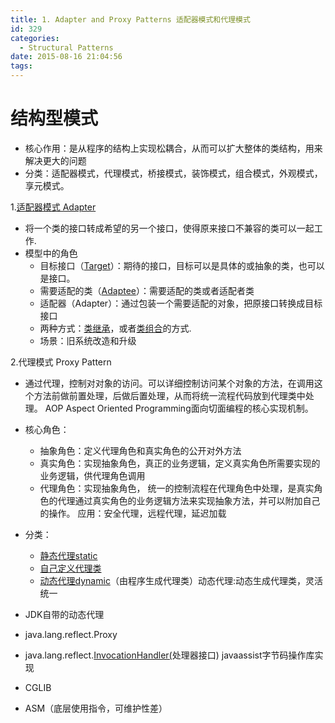 ```yaml
---
title: 1. Adapter and Proxy Patterns 适配器模式和代理模式
id: 329
categories:
  - Structural Patterns
date: 2015-08-16 21:04:56
tags:
---
```


# 结构型模式
*   核心作用：是从程序的结构上实现松耦合，从而可以扩大整体的类结构，用来解决更大的问题
*   分类：适配器模式，代理模式，桥接模式，装饰模式，组合模式，外观模式，享元模式。


1.[适配器模式 Adapter](https://github.com/godlzr/GOF23_DesignPattern/tree/master/com.godlzr.GOF23.structural/adapter)

* 将一个类的接口转成希望的另一个接口，使得原来接口不兼容的类可以一起工作.
* 模型中的角色
	* 目标接口（[Target](https://github.com/godlzr/GOF23_DesignPattern/blob/master/com.godlzr.GOF23.structural/adapter/Target.java)）：期待的接口，目标可以是具体的或抽象的类，也可以是接口。
	* 需要适配的类（[Adaptee](https://github.com/godlzr/GOF23_DesignPattern/blob/master/com.godlzr.GOF23.structural/adapter/Adaptee.java)）：需要适配的类或者适配者类
	* 适配器（Adapter）：通过包装一个需要适配的对象，把原接口转换成目标接口
	* 两种方式：[类继承](https://github.com/godlzr/GOF23_DesignPattern/blob/master/com.godlzr.GOF23.structural/adapter/Adapter.java)，或者[类组合](https://github.com/godlzr/GOF23_DesignPattern/blob/master/com.godlzr.GOF23.structural/adapter/Adapter2.java)的方式.
	* 场景：旧系统改造和升级

2.代理模式 Proxy Pattern

* 通过代理，控制对对象的访问。可以详细控制访问某个对象的方法，在调用这个方法前做前置处理，后做后置处理，从而将统一流程代码放到代理类中处理。
AOP Aspect Oriented Programming面向切面编程的核心实现机制。

* 核心角色：
	*  抽象角色：定义代理角色和真实角色的公开对外方法
	*  真实角色：实现抽象角色，真正的业务逻辑，定义真实角色所需要实现的业务逻辑，供代理角色调用
	*  代理角色：实现抽象角色， 统一的控制流程在代理角色中处理，是真实角色的代理通过真实角色的业务逻辑方法来实现抽象方法，并可以附加自己的操作。
	 应用：安全代理，远程代理，延迟加载 

* 分类：
	* [静态代理static](https://github.com/godlzr/GOF23_DesignPattern/tree/master/com.godlzr.GOF23.structural/staticProxy)
	* [自己定义代理类](https://github.com/godlzr/GOF23_DesignPattern/blob/master/com.godlzr.GOF23.structural/staticProxy/ProxySinger.java)
	* [动态代理dynamic](https://github.com/godlzr/GOF23_DesignPattern/tree/master/com.godlzr.GOF23.structural/dynamicProxy)（由程序生成代理类）动态代理:动态生成代理类，灵活统一 

* JDK自带的动态代理 

* java.lang.reflect.Proxy 

* java.lang.reflect.[InvocationHandler(](https://github.com/godlzr/GOF23_DesignPattern/blob/master/com.godlzr.GOF23.structural/dynamicProxy/SingerHandler.java)处理器接口) javaassist字节码操作库实现 

* CGLIB

* ASM（底层使用指令，可维护性差）